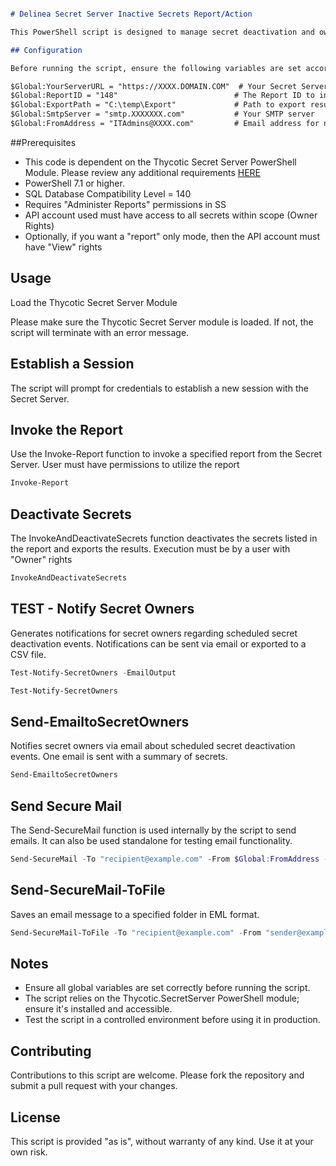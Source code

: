 ```markdown

# Delinea Secret Server Inactive Secrets Report/Action

This PowerShell script is designed to manage secret deactivation and owner notification in Delinea Secret Server. It establishes a session with the server, invokes a specified report, deactivates secrets based on the report data, and sends notifications to the secret owners.

## Configuration

Before running the script, ensure the following variables are set according to your environment:

$Global:YourServerURL = "https://XXXX.DOMAIN.COM"  # Your Secret Server URL
$Global:ReportID = "148"                          # The Report ID to invoke
$Global:ExportPath = "C:\temp\Export"             # Path to export results
$Global:SmtpServer = "smtp.XXXXXXX.com"           # Your SMTP server
$Global:FromAddress = "ITAdmins@XXXX.com"         # Email address for notifications
```
##Prerequisites
- This code is dependent on the Thycotic Secret Server PowerShell Module. Please review any additional requirements [HERE](https://thycotic-ps.github.io/thycotic.secretserver/getting_started/install.html)
- PowerShell 7.1 or higher.
- SQL Database Compatibility Level = 140
- Requires "Administer Reports" permissions in SS
- API account used must have access to all secrets within scope (Owner Rights)
-   Optionally, if you want a "report" only mode, then the API account must have "View" rights

## Usage
Load the Thycotic Secret Server Module

Please make sure the Thycotic Secret Server module is loaded. If not, the script will terminate with an error message.

## Establish a Session

The script will prompt for credentials to establish a new session with the Secret Server.

## Invoke the Report

Use the Invoke-Report function to invoke a specified report from the Secret Server. User must have permissions to utilize the report

```powershell
Invoke-Report
```

## Deactivate Secrets

The InvokeAndDeactivateSecrets function deactivates the secrets listed in the report and exports the results. Execution must be by a user with "Owner" rights

```powershell
InvokeAndDeactivateSecrets
```

## TEST - Notify Secret Owners

Generates notifications for secret owners regarding scheduled secret deactivation events. Notifications can be sent via email or exported to a CSV file.

```powershell
Test-Notify-SecretOwners -EmailOutput
```
```powershell
Test-Notify-SecretOwners
```

## Send-EmailtoSecretOwners

Notifies secret owners via email about scheduled secret deactivation events. One email is sent with a summary of secrets.

```powershell
Send-EmailtoSecretOwners
```

## Send Secure Mail

The Send-SecureMail function is used internally by the script to send emails. It can also be used standalone for testing email functionality.

```powershell
Send-SecureMail -To "recipient@example.com" -From $Global:FromAddress -Subject "Test Email" -Body "This is a test email." -SmtpServer $Global:SmtpServer
```

## Send-SecureMail-ToFile

Saves an email message to a specified folder in EML format.

```powershell
Send-SecureMail-ToFile -To "recipient@example.com" -From "sender@example.com" -Subject "Test Email" -Body "This is a test email message."
```

## Notes
- Ensure all global variables are set correctly before running the script.
- The script relies on the Thycotic.SecretServer PowerShell module; ensure it's installed and accessible.
- Test the script in a controlled environment before using it in production.

## Contributing

Contributions to this script are welcome. Please fork the repository and submit a pull request with your changes.

## License
This script is provided "as is", without warranty of any kind. Use it at your own risk.
